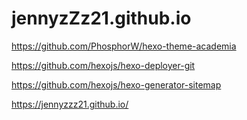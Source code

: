# jennyzZz21.github.io

https://github.com/PhosphorW/hexo-theme-academia

https://github.com/hexojs/hexo-deployer-git

https://github.com/hexojs/hexo-generator-sitemap

https://jennyzzz21.github.io/
